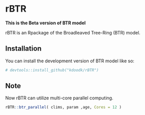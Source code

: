<!-- README.md is generated from README.Rmd. Please edit that file -->

# rBTR

<!-- badges: start -->

<!-- badges: end -->

**This is the Beta version of BTR model**

rBTR is an Rpackage of the Broadleaved Tree-Ring (BTR) model. 



## Installation

You can install the development version of BTR model like so:

```r
# devtools::install_github("kdoodk/rBTR")
```
## Note

Now rBTR can utilize multi-core parallel computing. 

```r
rBTR::btr_parallel( clims, param ,age, Cores = 12 ) 
```
